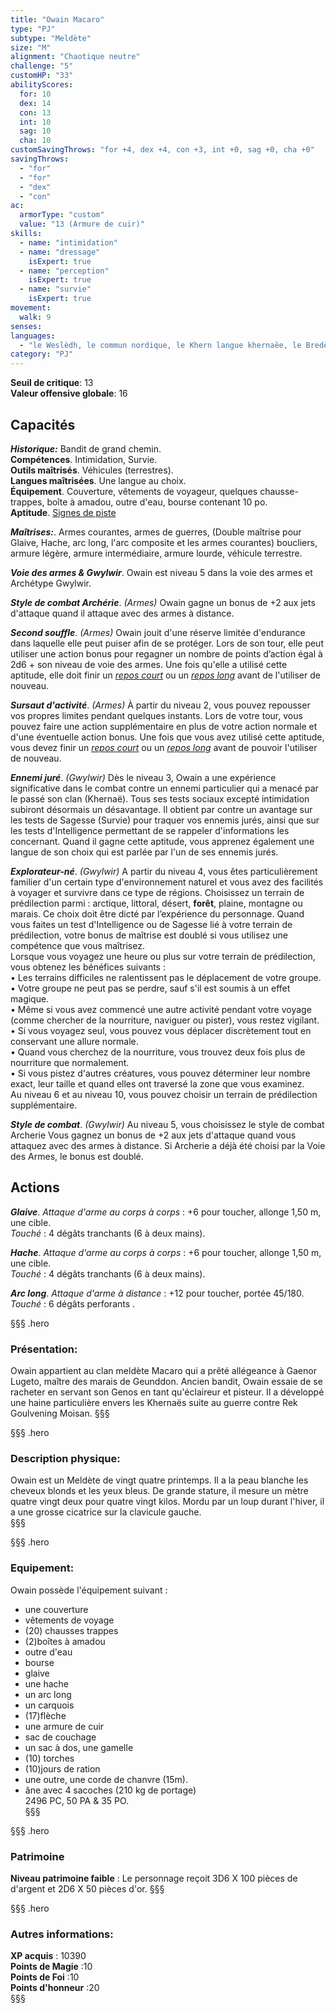 ```yaml
---
title: "Owain Macaro"
type: "PJ"
subtype: "Meldète"
size: "M"
alignment: "Chaotique neutre"
challenge: "5"
customHP: "33"
abilityScores:
  for: 10
  dex: 14
  con: 13
  int: 10
  sag: 10
  cha: 10
customSavingThrows: "for +4, dex +4, con +3, int +0, sag +0, cha +0"
savingThrows:
  - "for"
  - "for"
  - "dex"
  - "con"
ac:
  armorType: "custom"
  value: "13 (Armure de cuir)"
skills:
  - name: "intimidation"
  - name: "dressage"
    isExpert: true
  - name: "perception"
    isExpert: true
  - name: "survie"
    isExpert: true
movement:
  walk: 9
senses:
languages:
  - "le Weslèdh, le commun nordique, le Khern langue khernaëe, le Bredète dialecte meldète, le Mèlde langue meldète "  
category: "PJ"
---
```

**Seuil de critique**: 13            
**Valeur offensive globale**: 16     
## Capacités
_**Historique:**_  Bandit de grand chemin.  
**Compétences**. Intimidation, Survie.    
**Outils maîtrisés**. Véhicules (terrestres).    
**Langues maîtrisées**. Une langue au choix.  
**Équipement**. Couverture, vêtements de voyageur, quelques chausse-trappes, boîte à amadou, outre d'eau, bourse contenant 10 po.  
**Aptitude**. [Signes de piste](/personnalite-et-historique/#signes-de-piste)  

_**Maîtrises:**_. Armes courantes, armes de guerres, (Double maîtrise pour Glaive, Hache, arc long, l'arc composite et les armes courantes) boucliers, armure légère, armure intermédiaire, armure lourde, véhicule terrestre.  

_**Voie des armes & Gwylwir**_. Owain est niveau 5 dans la voie des armes et Archétype Gwylwir.

_**Style de combat Archérie**_. *(Armes)* Owain gagne un bonus de +2 aux jets d'attaque quand il attaque avec des armes à distance.   

_**Second souffle**_. *(Armes)* Owain jouit d'une réserve limitée d'endurance dans laquelle elle peut puiser afin de se protéger. Lors de son tour, elle peut utiliser une action bonus pour regagner un nombre de points d’action égal à 2d6 + son niveau de voie des armes. Une fois qu'elle a utilisé cette aptitude, elle doit finir un [_repos court_](/gerer-la-sante-du-personnage/#repos-court) ou un [_repos long_](/gerer-la-sante-du-personnage/#repos-long) avant de l'utiliser de nouveau.   

_**Sursaut d'activité**_. *(Armes)* À partir du niveau 2, vous pouvez repousser vos propres limites pendant quelques instants. Lors de votre tour, vous pouvez faire une action supplémentaire en plus de votre action normale et d'une éventuelle action bonus. Une fois que vous avez utilisé cette aptitude, vous devez finir un [_repos court_](/gerer-la-sante-du-personnage/#repos-court) ou un [_repos long_](/gerer-la-sante-du-personnage/#repos-long) avant de pouvoir l'utiliser de nouveau.   

_**Ennemi juré**_. *(Gwylwir)* Dès le niveau 3, Owain a une expérience significative dans le combat contre un ennemi particulier qui a menacé par le passé son clan (Khernaë).
Tous ses tests sociaux excepté intimidation subiront désormais un désavantage.
Il obtient par contre un avantage sur les tests de Sagesse (Survie) pour traquer vos ennemis jurés, ainsi que sur les tests d'Intelligence permettant de se rappeler d'informations les concernant. Quand il gagne cette aptitude, vous apprenez également une langue de son choix qui est parlée par l'un de ses ennemis jurés.  

_**Explorateur-né**_. *(Gwylwir)* A partir du niveau 4, vous êtes particulièrement familier d'un certain type d'environnement naturel et vous avez des facilités à voyager et survivre dans ce type de régions. Choisissez un terrain de prédilection parmi : arctique, littoral, désert, **forêt**, plaine, montagne ou marais. Ce choix doit être dicté par l’expérience du personnage. Quand vous faites un test d'Intelligence ou de Sagesse lié à votre terrain de prédilection, votre bonus de maîtrise est doublé si vous utilisez une compétence que vous maîtrisez.  
Lorsque vous voyagez une heure ou plus sur votre terrain de prédilection, vous obtenez les bénéfices suivants :  
• Les terrains difficiles ne ralentissent pas le déplacement de votre groupe.  
• Votre groupe ne peut pas se perdre, sauf s'il est soumis à un effet magique.  
• Même si vous avez commencé une autre activité pendant votre voyage (comme chercher de
la nourriture, naviguer ou pister), vous restez vigilant.  
• Si vous voyagez seul, vous pouvez vous déplacer discrètement tout en conservant une allure
normale.  
• Quand vous cherchez de la nourriture, vous trouvez deux fois plus de nourriture que
normalement.  
• Si vous pistez d'autres créatures, vous pouvez déterminer leur nombre exact, leur taille et
quand elles ont traversé la zone que vous examinez.  
Au niveau 6 et au niveau 10, vous pouvez choisir un terrain de prédilection supplémentaire.  

_**Style de combat**_. *(Gwylwir)* Au niveau 5, vous choisissez le style de combat Archerie Vous gagnez un bonus de +2 aux jets d'attaque quand vous attaquez avec des armes à distance. Si Archerie a déjà été choisi par la Voie des Armes, le bonus est doublé.  

## Actions  

_**Glaive**_. _Attaque d'arme au corps à corps_ : +6 pour toucher, allonge 1,50 m, une cible.  
_Touché_ : 4 dégâts tranchants (6 à deux mains).

_**Hache**_. _Attaque d'arme au corps à corps_ : +6 pour toucher, allonge 1,50 m, une cible.  
_Touché_ : 4 dégâts tranchants (6 à deux mains).

_**Arc long**_. _Attaque d'arme à distance_ : +12 pour toucher, portée 45/180.  
_Touché_ : 6 dégâts perforants .

§§§ .hero
### Présentation:  
Owain appartient au clan meldète Macaro qui a prêté allégeance à Gaenor Lugeto, maître des marais de Geunddon. Ancien bandit, Owain essaie de se racheter en servant son Genos en tant qu'éclaireur et pisteur. Il a développé une haine particulière envers les Khernaës suite au guerre contre Rek Goulvening Moisan.
§§§

§§§ .hero
### Description physique:  
Owain est un Meldète de vingt quatre printemps. Il a la peau blanche les cheveux blonds et les yeux bleus. De grande stature, il mesure un mètre quatre vingt deux pour quatre vingt kilos. Mordu par un loup durant l'hiver, il a une grosse cicatrice sur la clavicule gauche.  
§§§

§§§ .hero
### Equipement:  
Owain possède l'équipement suivant :
- une couverture
- vêtements de voyage
- (20) chausses trappes
- (2)boîtes à amadou
- outre d'eau
- bourse
- glaive
- une hache
- un arc long
- un carquois
- (17)flèche
- une armure de cuir
- sac de couchage
- un sac à dos, une gamelle
- (10) torches
- (10)jours de ration
- une outre, une corde de chanvre (15m).  
-  âne avec 4 sacoches (210 kg de portage)  
2496 PC, 50 PA & 35 PO.  
§§§

§§§ .hero
### Patrimoine  
**Niveau patrimoine faible** : Le personnage reçoit 3D6 X 100 pièces de d'argent et 2D6 X 50 pièces d'or.
§§§

§§§ .hero  
### Autres informations:  
**XP acquis** : 10390  
**Points de Magie** :10  
**Points de Foi** :10   
**Points d'honneur** :20  
§§§
